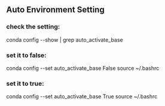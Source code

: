 ## Auto Environment Setting
### check the setting:
conda config --show | grep auto_activate_base
### set it to false:
conda config --set auto_activate_base False
source ~/.bashrc
### set it to true:
conda config --set auto_activate_base True
source ~/.bashrc
